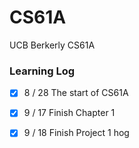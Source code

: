 # CS61A
UCB Berkerly CS61A



### Learning Log

- [x] 8 / 28 The start of CS61A

- [x] 9 / 17 Finish Chapter 1
- [x] 9 / 18 Finish Project 1 hog



